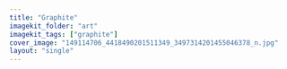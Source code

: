 ```yaml
---
title: "Graphite"
imagekit_folder: "art"
imagekit_tags: ["graphite"]
cover_image: "149114706_4418490201511349_3497314201455046378_n.jpg"
layout: "single"
---
```


